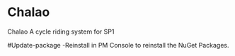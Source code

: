 # Chalao
Chalao A cycle riding system for SP1

#Update-package -Reinstall
in PM Console to reinstall the NuGet Packages.
